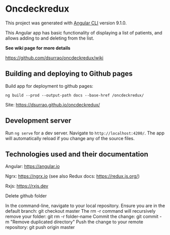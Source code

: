 # Oncdeckredux

This project was generated with [Angular CLI](https://github.com/angular/angular-cli) version 9.1.0.

This Angular app has basic functionality of displaying a list of patients, and allows adding to and deleting from the list.

**See wiki page for more details**

https://github.com/dsurrao/oncdeckredux/wiki


## Building and deploying to Github pages
Build app for deployment to github pages:
```
ng build --prod --output-path docs --base-href /oncdeckredux/
```

Site: https://dsurrao.github.io/oncdeckredux/

## Development server

Run `ng serve` for a dev server. Navigate to `http://localhost:4200/`. The app will automatically reload if you change any of the source files.


## Technologies used and their documentation
Angular: https://angular.io

Ngrx: https://ngrx.io (see also Redux docs: https://redux.js.org/)

Rxjs: https://rxjs.dev


Delete github folder

In the command-line, navigate to your local repository.
Ensure you are in the default branch:
git checkout master
The rm -r command will recursively remove your folder:
git rm -r folder-name
Commit the change:
git commit -m "Remove duplicated directory"
Push the change to your remote repository:
git push origin master
